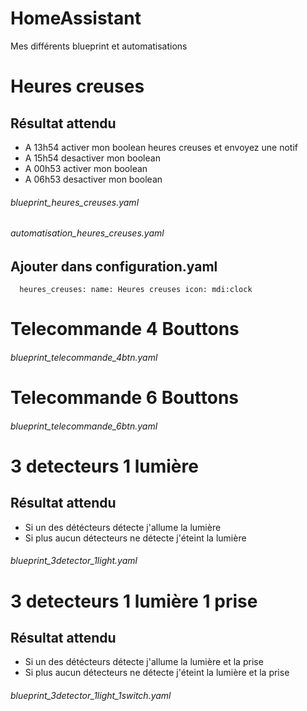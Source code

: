 # HomeAssistant
Mes différents blueprint et automatisations

# Heures creuses
## Résultat attendu
* A 13h54 activer mon boolean heures creuses et envoyez une notif
* A 15h54 desactiver mon boolean
* A 00h53 activer mon boolean
* A 06h53 desactiver mon boolean

######  blueprint_heures_creuses.yaml
######  automatisation_heures_creuses.yaml

## Ajouter dans configuration.yaml
`  
	heures_creuses:
    name: Heures creuses
    icon: mdi:clock  
	`
    
# Telecommande 4 Bouttons
######  blueprint_telecommande_4btn.yaml

# Telecommande 6 Bouttons
######  blueprint_telecommande_6btn.yaml

# 3 detecteurs 1 lumière
## Résultat attendu
* Si un des détécteurs détecte j'allume la lumière
* Si plus aucun détecteurs ne détecte j'éteint la lumière

######  blueprint_3detector_1light.yaml

# 3 detecteurs 1 lumière 1 prise
## Résultat attendu
* Si un des détécteurs détecte j'allume la lumière et la prise
* Si plus aucun détecteurs ne détecte j'éteint la lumière et la prise

######  blueprint_3detector_1light_1switch.yaml
